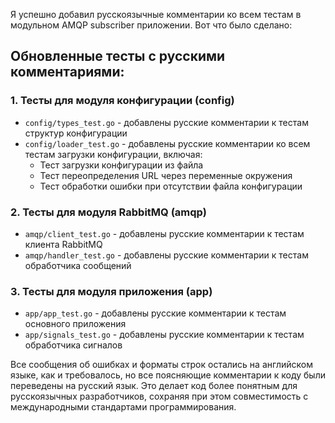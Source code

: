 Я успешно добавил русскоязычные комментарии ко всем тестам в модульном AMQP subscriber приложении. Вот что было сделано:

## Обновленные тесты с русскими комментариями:

### 1. Тесты для модуля конфигурации (config)
- `config/types_test.go` - добавлены русские комментарии к тестам структур конфигурации
- `config/loader_test.go` - добавлены русские комментарии ко всем тестам загрузки конфигурации, включая:
  - Тест загрузки конфигурации из файла
  - Тест переопределения URL через переменные окружения
  - Тест обработки ошибки при отсутствии файла конфигурации

### 2. Тесты для модуля RabbitMQ (amqp)
- `amqp/client_test.go` - добавлены русские комментарии к тестам клиента RabbitMQ
- `amqp/handler_test.go` - добавлены русские комментарии к тестам обработчика сообщений

### 3. Тесты для модуля приложения (app)
- `app/app_test.go` - добавлены русские комментарии к тестам основного приложения
- `app/signals_test.go` - добавлены русские комментарии к тестам обработчика сигналов

Все сообщения об ошибках и форматы строк остались на английском языке, как и требовалось, но все поясняющие комментарии к коду были переведены на русский язык. Это делает код более понятным для русскоязычных разработчиков, сохраняя при этом совместимость с международными стандартами программирования.